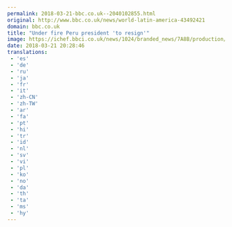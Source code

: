 ```yaml
---
permalink: 2018-03-21-bbc.co.uk--2040102855.html
original: http://www.bbc.co.uk/news/world-latin-america-43492421
domain: bbc.co.uk
title: "Under fire Peru president 'to resign'"
image: https://ichef.bbci.co.uk/news/1024/branded_news/7A8B/production/_100517313_gettyimages-645024878.jpg
date: 2018-03-21 20:28:46
translations: 
 - 'es'
 - 'de'
 - 'ru'
 - 'ja'
 - 'fr'
 - 'it'
 - 'zh-CN'
 - 'zh-TW'
 - 'ar'
 - 'fa'
 - 'pt'
 - 'hi'
 - 'tr'
 - 'id'
 - 'nl'
 - 'sv'
 - 'vi'
 - 'pl'
 - 'ko'
 - 'no'
 - 'da'
 - 'th'
 - 'ta'
 - 'ms'
 - 'hy'
---
```


